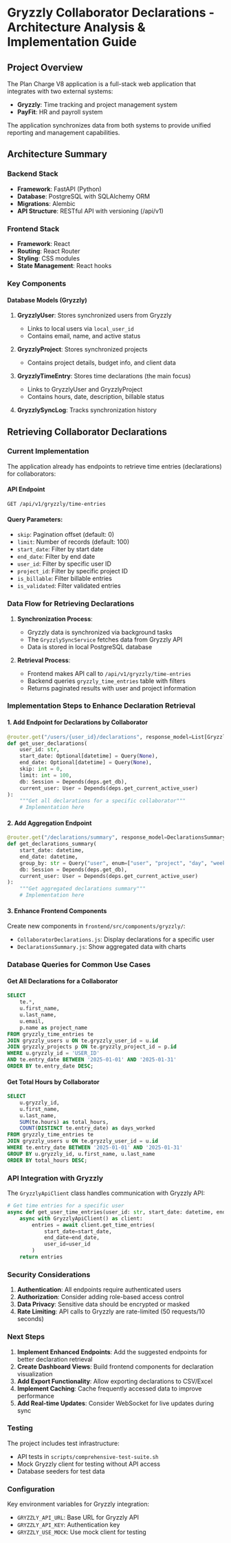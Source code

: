 # Gryzzly Collaborator Declarations - Architecture Analysis & Implementation Guide

## Project Overview

The Plan Charge V8 application is a full-stack web application that integrates with two external systems:
- **Gryzzly**: Time tracking and project management system
- **PayFit**: HR and payroll system

The application synchronizes data from both systems to provide unified reporting and management capabilities.

## Architecture Summary

### Backend Stack
- **Framework**: FastAPI (Python)
- **Database**: PostgreSQL with SQLAlchemy ORM
- **Migrations**: Alembic
- **API Structure**: RESTful API with versioning (/api/v1)

### Frontend Stack
- **Framework**: React
- **Routing**: React Router
- **Styling**: CSS modules
- **State Management**: React hooks

### Key Components

#### Database Models (Gryzzly)
1. **GryzzlyUser**: Stores synchronized users from Gryzzly
   - Links to local users via `local_user_id`
   - Contains email, name, and active status
   
2. **GryzzlyProject**: Stores synchronized projects
   - Contains project details, budget info, and client data
   
3. **GryzzlyTimeEntry**: Stores time declarations (the main focus)
   - Links to GryzzlyUser and GryzzlyProject
   - Contains hours, date, description, billable status
   
4. **GryzzlySyncLog**: Tracks synchronization history

## Retrieving Collaborator Declarations

### Current Implementation

The application already has endpoints to retrieve time entries (declarations) for collaborators:

#### API Endpoint
```
GET /api/v1/gryzzly/time-entries
```

#### Query Parameters:
- `skip`: Pagination offset (default: 0)
- `limit`: Number of records (default: 100)
- `start_date`: Filter by start date
- `end_date`: Filter by end date
- `user_id`: Filter by specific user ID
- `project_id`: Filter by specific project ID
- `is_billable`: Filter billable entries
- `is_validated`: Filter validated entries

### Data Flow for Retrieving Declarations

1. **Synchronization Process**:
   - Gryzzly data is synchronized via background tasks
   - The `GryzzlySyncService` fetches data from Gryzzly API
   - Data is stored in local PostgreSQL database

2. **Retrieval Process**:
   - Frontend makes API call to `/api/v1/gryzzly/time-entries`
   - Backend queries `gryzzly_time_entries` table with filters
   - Returns paginated results with user and project information

### Implementation Steps to Enhance Declaration Retrieval

#### 1. Add Endpoint for Declarations by Collaborator
```python
@router.get("/users/{user_id}/declarations", response_model=List[GryzzlyTimeEntryInDB])
def get_user_declarations(
    user_id: str,
    start_date: Optional[datetime] = Query(None),
    end_date: Optional[datetime] = Query(None),
    skip: int = 0,
    limit: int = 100,
    db: Session = Depends(deps.get_db),
    current_user: User = Depends(deps.get_current_active_user)
):
    """Get all declarations for a specific collaborator"""
    # Implementation here
```

#### 2. Add Aggregation Endpoint
```python
@router.get("/declarations/summary", response_model=DeclarationsSummary)
def get_declarations_summary(
    start_date: datetime,
    end_date: datetime,
    group_by: str = Query("user", enum=["user", "project", "day", "week", "month"]),
    db: Session = Depends(deps.get_db),
    current_user: User = Depends(deps.get_current_active_user)
):
    """Get aggregated declarations summary"""
    # Implementation here
```

#### 3. Enhance Frontend Components

Create new components in `frontend/src/components/gryzzly/`:
- `CollaboratorDeclarations.js`: Display declarations for a specific user
- `DeclarationsSummary.js`: Show aggregated data with charts

### Database Queries for Common Use Cases

#### Get All Declarations for a Collaborator
```sql
SELECT 
    te.*,
    u.first_name,
    u.last_name,
    u.email,
    p.name as project_name
FROM gryzzly_time_entries te
JOIN gryzzly_users u ON te.gryzzly_user_id = u.id
JOIN gryzzly_projects p ON te.gryzzly_project_id = p.id
WHERE u.gryzzly_id = 'USER_ID'
AND te.entry_date BETWEEN '2025-01-01' AND '2025-01-31'
ORDER BY te.entry_date DESC;
```

#### Get Total Hours by Collaborator
```sql
SELECT 
    u.gryzzly_id,
    u.first_name,
    u.last_name,
    SUM(te.hours) as total_hours,
    COUNT(DISTINCT te.entry_date) as days_worked
FROM gryzzly_time_entries te
JOIN gryzzly_users u ON te.gryzzly_user_id = u.id
WHERE te.entry_date BETWEEN '2025-01-01' AND '2025-01-31'
GROUP BY u.gryzzly_id, u.first_name, u.last_name
ORDER BY total_hours DESC;
```

### API Integration with Gryzzly

The `GryzzlyApiClient` class handles communication with Gryzzly API:

```python
# Get time entries for a specific user
async def get_user_time_entries(user_id: str, start_date: datetime, end_date: datetime):
    async with GryzzlyApiClient() as client:
        entries = await client.get_time_entries(
            start_date=start_date,
            end_date=end_date,
            user_id=user_id
        )
    return entries
```

### Security Considerations

1. **Authentication**: All endpoints require authenticated users
2. **Authorization**: Consider adding role-based access control
3. **Data Privacy**: Sensitive data should be encrypted or masked
4. **Rate Limiting**: API calls to Gryzzly are rate-limited (50 requests/10 seconds)

### Next Steps

1. **Implement Enhanced Endpoints**: Add the suggested endpoints for better declaration retrieval
2. **Create Dashboard Views**: Build frontend components for declaration visualization
3. **Add Export Functionality**: Allow exporting declarations to CSV/Excel
4. **Implement Caching**: Cache frequently accessed data to improve performance
5. **Add Real-time Updates**: Consider WebSocket for live updates during sync

### Testing

The project includes test infrastructure:
- API tests in `scripts/comprehensive-test-suite.sh`
- Mock Gryzzly client for testing without API access
- Database seeders for test data

### Configuration

Key environment variables for Gryzzly integration:
- `GRYZZLY_API_URL`: Base URL for Gryzzly API
- `GRYZZLY_API_KEY`: Authentication key
- `GRYZZLY_USE_MOCK`: Use mock client for testing
